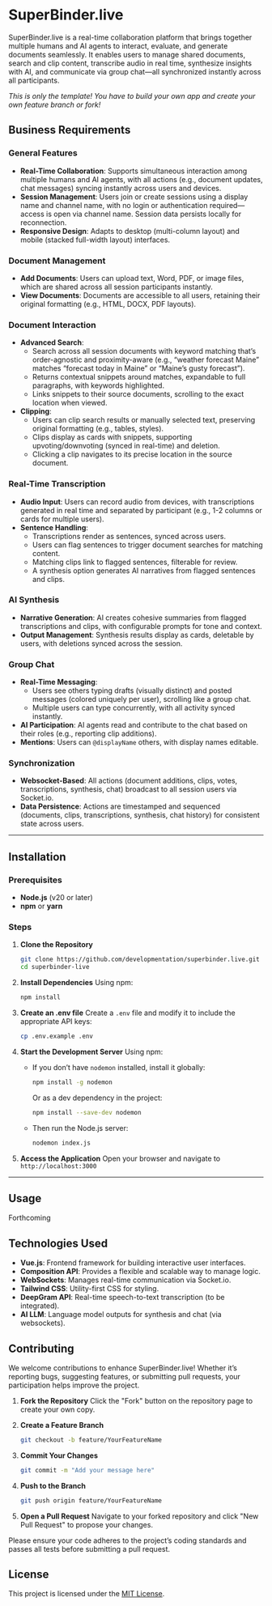 
# SuperBinder.live

SuperBinder.live is a real-time collaboration platform that brings together multiple humans and AI agents to interact, evaluate, and generate documents seamlessly. It enables users to manage shared documents, search and clip content, transcribe audio in real time, synthesize insights with AI, and communicate via group chat—all synchronized instantly across all participants.

_This is only the template! You have to build your own app and create your own feature branch or fork!_

## Business Requirements

### General Features
- **Real-Time Collaboration**: Supports simultaneous interaction among multiple humans and AI agents, with all actions (e.g., document updates, chat messages) syncing instantly across users and devices.
- **Session Management**: Users join or create sessions using a display name and channel name, with no login or authentication required—access is open via channel name. Session data persists locally for reconnection.
- **Responsive Design**: Adapts to desktop (multi-column layout) and mobile (stacked full-width layout) interfaces.

### Document Management
- **Add Documents**: Users can upload text, Word, PDF, or image files, which are shared across all session participants instantly.
- **View Documents**: Documents are accessible to all users, retaining their original formatting (e.g., HTML, DOCX, PDF layouts).

### Document Interaction
- **Advanced Search**: 
  - Search across all session documents with keyword matching that’s order-agnostic and proximity-aware (e.g., “weather forecast Maine” matches “forecast today in Maine” or “Maine’s gusty forecast”).
  - Returns contextual snippets around matches, expandable to full paragraphs, with keywords highlighted.
  - Links snippets to their source documents, scrolling to the exact location when viewed.
- **Clipping**: 
  - Users can clip search results or manually selected text, preserving original formatting (e.g., tables, styles).
  - Clips display as cards with snippets, supporting upvoting/downvoting (synced in real-time) and deletion.
  - Clicking a clip navigates to its precise location in the source document.

### Real-Time Transcription
- **Audio Input**: Users can record audio from devices, with transcriptions generated in real time and separated by participant (e.g., 1-2 columns or cards for multiple users).
- **Sentence Handling**: 
  - Transcriptions render as sentences, synced across users.
  - Users can flag sentences to trigger document searches for matching content.
  - Matching clips link to flagged sentences, filterable for review.
  - A synthesis option generates AI narratives from flagged sentences and clips.

### AI Synthesis
- **Narrative Generation**: AI creates cohesive summaries from flagged transcriptions and clips, with configurable prompts for tone and context.
- **Output Management**: Synthesis results display as cards, deletable by users, with deletions synced across the session.

### Group Chat
- **Real-Time Messaging**: 
  - Users see others typing drafts (visually distinct) and posted messages (colored uniquely per user), scrolling like a group chat.
  - Multiple users can type concurrently, with all activity synced instantly.
- **AI Participation**: AI agents read and contribute to the chat based on their roles (e.g., reporting clip additions).
- **Mentions**: Users can `@displayName` others, with display names editable.

### Synchronization
- **Websocket-Based**: All actions (document additions, clips, votes, transcriptions, synthesis, chat) broadcast to all session users via Socket.io.
- **Data Persistence**: Actions are timestamped and sequenced (documents, clips, transcriptions, synthesis, chat history) for consistent state across users.

---

## Installation

### Prerequisites
- **Node.js** (v20 or later)
- **npm** or **yarn**

### Steps
1. **Clone the Repository**
   ```bash
   git clone https://github.com/developmentation/superbinder.live.git
   cd superbinder-live
   ```

2. **Install Dependencies**
   Using npm:
   ```bash
   npm install
   ```

3. **Create an .env file**
   Create a `.env` file and modify it to include the appropriate API keys:
   ```bash
   cp .env.example .env
   ```

4. **Start the Development Server**
   Using npm:
   - If you don’t have `nodemon` installed, install it globally:
     ```bash
     npm install -g nodemon
     ```
     Or as a dev dependency in the project:
     ```bash
     npm install --save-dev nodemon
     ```
   - Then run the Node.js server:
     ```bash
     nodemon index.js
     ```

5. **Access the Application**
   Open your browser and navigate to `http://localhost:3000`

---

## Usage
Forthcoming

## Technologies Used
- **Vue.js**: Frontend framework for building interactive user interfaces.
- **Composition API**: Provides a flexible and scalable way to manage logic.
- **WebSockets**: Manages real-time communication via Socket.io.
- **Tailwind CSS**: Utility-first CSS for styling.
- **DeepGram API**: Real-time speech-to-text transcription (to be integrated).
- **AI LLM**: Language model outputs for synthesis and chat (via websockets).

## Contributing
We welcome contributions to enhance SuperBinder.live! Whether it’s reporting bugs, suggesting features, or submitting pull requests, your participation helps improve the project.

1. **Fork the Repository**
   Click the "Fork" button on the repository page to create your own copy.

2. **Create a Feature Branch**
   ```bash
   git checkout -b feature/YourFeatureName
   ```

3. **Commit Your Changes**
   ```bash
   git commit -m "Add your message here"
   ```

4. **Push to the Branch**
   ```bash
   git push origin feature/YourFeatureName
   ```

5. **Open a Pull Request**
   Navigate to your forked repository and click "New Pull Request" to propose your changes.

Please ensure your code adheres to the project’s coding standards and passes all tests before submitting a pull request.

## License
This project is licensed under the [MIT License](https://en.wikipedia.org/wiki/MIT_License).

